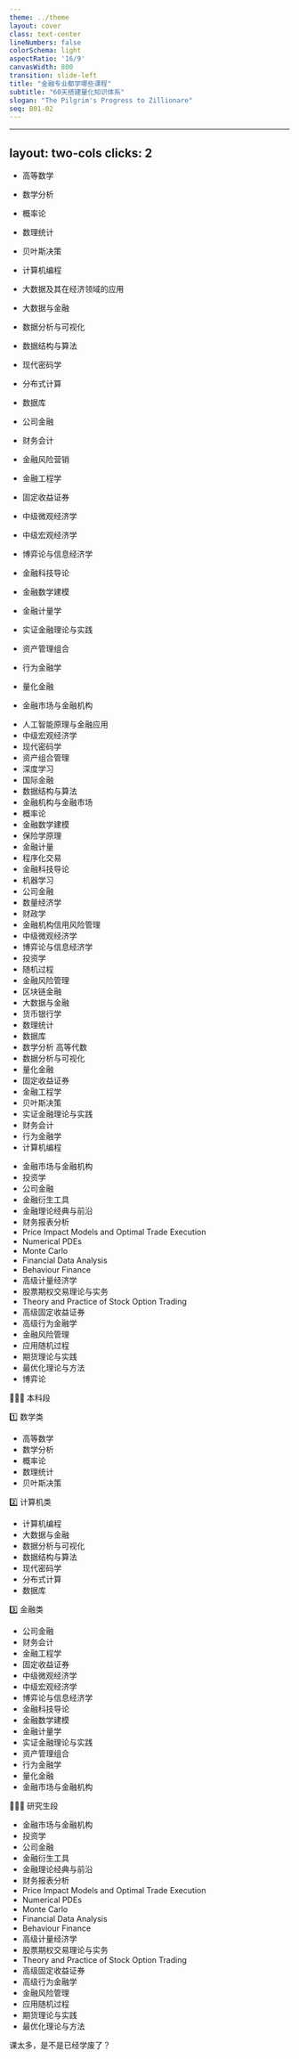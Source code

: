 ```yaml
---
theme: ../theme
layout: cover
class: text-center
lineNumbers: false
colorSchema: light
aspectRatio: '16/9'
canvasWidth: 800
transition: slide-left
title: "金融专业都学哪些课程"
subtitle: "60天搭建量化知识体系"
slogan: "The Pilgrim's Progress to Zillionare"
seq: B01-02
---
```


<!--
在搭建量化知识体系时
我们很自然要问
量化金融专业
在大学里都学哪些课程？
这是个非常好的问题
毕竟 大学的课程体系更完整一些
今天这一期视频，我们就来聊聊
量化金融专业都在学哪些课程-->
---
layout: two-cols
clicks: 2
---

<show at="0">
<Roaming w="50%" h="50%" top="25%" left="25%" durMax="5">

* 高等数学
* 数学分析
* 概率论
* 数理统计
* 贝叶斯决策


* 计算机编程
* 大数据及其在经济领域的应用
* 大数据与金融
* 数据分析与可视化
* 数据结构与算法
* 现代密码学
* 分布式计算
* 数据库


* 公司金融
* 财务会计
* 金融风险营销
* 金融工程学
* 固定收益证券
* 中级微观经济学
* 中级宏观经济学
* 博弈论与信息经济学
* 金融科技导论
* 金融数学建模
* 金融计量学
* 实证金融理论与实践
* 资产管理组合
* 行为金融学
* 量化金融
* 金融市场与金融机构
</Roaming>
</show>

<Cast at="1" left="40%" dur="20" color="#d993dc">

* 人工智能原理与金融应用
* 中级宏观经济学
* 现代密码学
* 资产组合管理
* 深度学习
* 国际金融
* 数据结构与算法
* 金融机构与金融市场
* 概率论
* 金融数学建模
* 保险学原理
* 金融计量
* 程序化交易
* 金融科技导论
* 机器学习
* 公司金融
* 数量经济学
* 财政学
* 金融机构信用风险管理
* 中级微观经济学
* 博弈论与信息经济学
* 投资学
* 随机过程
* 金融风险管理
* 区块链金融
* 大数据与金融
* 货币银行学
* 数理统计
* 数据库
* 数学分析 高等代数
* 数据分析与可视化
* 量化金融
* 固定收益证券
* 金融工程学
* 贝叶斯决策
* 实证金融理论与实践
* 财务会计
* 行为金融学
* 计算机编程

</Cast>

<Cast at="2" dur = "30" left="25%" color="#78cad2">

* 金融市场与金融机构
* 投资学
* 公司金融
* 金融衍生工具
* 金融理论经典与前沿
* 财务报表分析
* Price Impact Models and Optimal Trade Execution
* Numerical PDEs
* Monte Carlo
* Financial Data Analysis
* Behaviour Finance
* 高级计量经济学
* 股票期权交易理论与实务
* Theory and Practice of Stock Option Trading
* 高级固定收益证券
* 高级行为金融学
* 金融风险管理
* 应用随机过程
* 期货理论与实践
* 最优化理论与方法
* 博弈论
</Cast>


<Loc at="0" left="0" w="100%" top="0" img="https://images.jieyu.ai/images/2023/10/shanghaicj-course-1.png">
</Loc>
<Loc at="0" left="33%" w="100%" top="0" img="https://images.jieyu.ai/images/2023/10/shanghaicj-course-2.png">
</Loc>
<Loc at="0" left="66%" w="100%" top="0" img="https://images.jieyu.ai/images/2023/10/shanghaicj-course-3.png">
</Loc>

<Loc at="1" alpha = 0.5 left="2%" w="100%" top="0" img="https://images.jieyu.ai/images/2023/10/nanda-course-1.png">
</Loc>
<Loc at="1" alpha = 0.5 left="55%" w="100%" top="0" img="https://images.jieyu.ai/images/2023/10/nanda-course-2.png">
</Loc>

<Loc alpha = "0.2" at="2" left="2%" w="100%" top="0" img="https://images.jieyu.ai/images/2023/10/nanda-course-1.png">
</Loc>
<Loc alpha = "0.2" at="2" left="55%" w="100%" top="0" img="https://images.jieyu.ai/images/2023/10/nanda-course-2.png">
</Loc>

<!--

这三张表是上财本科段
金融专业和金融科技专业课程设置

我们拿这个课表
是因为从国内外看
基本上都还没有专门设置的量化专业
比较接近的有金融工程
与金融科技这两个专业

在他们的课程中
跟量化相关的有

高等数学
数学分析
概率论
数理统计
贝叶斯决策
这是数学类的

计算机编程
大数据与金融
数据分析与可视化
数据结构与算法
现代密码学
分布式计算
数据库
这是计算机类的

公司金融
财务会计
金融工程学
固定收益证券
中级微观经济学
中级宏观经济学
博弈论与信息经济学
金融科技导论
金融数学建模
金融计量学
实证金融理论与实践
资产管理组合
行为金融学
量化金融
金融市场与金融机构
这是经济和金融方面的

# SEC1
这些课程中
跟量化相关性较强的课
主要是基础的数学分析课
和计算机与编程课
专业课只有量化金融
行为金融学
资金管理组合等几门
都还是选修
这也反映了本科阶段
还是通识教育为主


# SEC2
这两张表是南大金融专硕的课程
一些本科选修的课变成了核心课
比如
金融市场与金融机构
行为金融学
计量经济学等
另外还有
最优化理论与方法
期权理论与实践
期货理论与实践
博弈论
应用随机过程等
从课程设置来看
开始有了一些反应量化理论前沿
和实操的一些内容
特别是牛津的几门短期课程
无论是从实操还是理论研究的角度
都是一段时间以来比较热门的方向

这里的课程内容
有一些来自于诺奖成果
和经典的金融和经济学理论
好，下一次视频
我们就为您介绍这些
-->



👩🏻‍💼 本科段

1️⃣ 数学类
   * 高等数学
   * 数学分析
   * 概率论
   * 数理统计
   * 贝叶斯决策

2️⃣ 计算机类
   * 计算机编程
   * 大数据与金融
   * 数据分析与可视化
   * 数据结构与算法
   * 现代密码学
   * 分布式计算
   * 数据库

3️⃣ 金融类
  * 公司金融
  * 财务会计
  * 金融工程学
  * 固定收益证券
  * 中级微观经济学
  * 中级宏观经济学
  * 博弈论与信息经济学
  * 金融科技导论
  * 金融数学建模
  * 金融计量学
  * 实证金融理论与实践
  * 资产管理组合
  * 行为金融学
  * 量化金融
  * 金融市场与金融机构

👩🏻‍🎓 研究生段
  * 金融市场与金融机构
  * 投资学
  * 公司金融
  * 金融衍生工具
  * 金融理论经典与前沿
  * 财务报表分析
  * Price Impact Models and Optimal Trade Execution
  * Numerical PDEs
  * Monte Carlo
  * Financial Data Analysis
  * Behaviour Finance
  * 高级计量经济学
  * 股票期权交易理论与实务
  * Theory and Practice of Stock Option Trading
  * 高级固定收益证券
  * 高级行为金融学
  * 金融风险管理
  * 应用随机过程
  * 期货理论与实践
  * 最优化理论与方法

课太多，是不是已经学废了？

